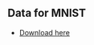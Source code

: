 ## Data for MNIST
* [Download here](https://uithcm-my.sharepoint.com/:f:/g/personal/16520995_ms_uit_edu_vn/EuJAOdG-lx1EneL4508Fx9wBfiXvd6xB-qarTo7m7lLcrg?e=7ZYBAB)
